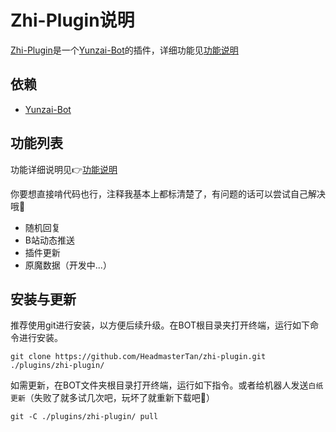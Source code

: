# Zhi-Plugin说明

[Zhi-Plugin](https://github.com/HeadmasterTan/zhi-plugin)是一个[Yunzai-Bot](https://github.com/Le-niao/Yunzai-Bot)的插件，详细功能见[功能说明](https://github.com/HeadmasterTan/zhi-plugin/blob/main/功能说明.md)

## 依赖

- [Yunzai-Bot](https://github.com/Le-niao/Yunzai-Bot)

## 功能列表

功能详细说明见👉[功能说明](https://github.com/HeadmasterTan/zhi-plugin/blob/main/功能说明.md)

你要想直接啃代码也行，注释我基本上都标清楚了，有问题的话可以尝试自己解决哦🧐

- 随机回复
- B站动态推送
- 插件更新
- 原魔数据（开发中...）

## 安装与更新

推荐使用git进行安装，以方便后续升级。在BOT根目录夹打开终端，运行如下命令进行安装。

```
git clone https://github.com/HeadmasterTan/zhi-plugin.git ./plugins/zhi-plugin/
```

如需更新，在BOT文件夹根目录打开终端，运行如下指令。或者给机器人发送`白纸更新`（失败了就多试几次吧，玩坏了就重新下载吧🤣）

```
git -C ./plugins/zhi-plugin/ pull
```